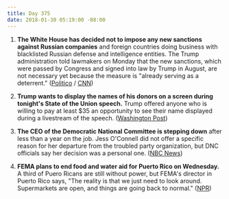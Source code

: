 ```yaml
---
title: Day 375
date: 2018-01-30 05:19:00 -08:00
---
```


1. **The White House has decided not to impose any new sanctions against Russian companies** and foreign countries doing business with blacklisted Russian defense and intelligence entities. The Trump administration told lawmakers on Monday that the new sanctions, which were passed by Congress and signed into law by Trump in August, are not necessary yet because the measure is "already serving as a deterrent." ([Politico](https://www.politico.com/story/2018/01/29/russia-sanctions-white-house-congress-376813) / [CNN](http://www.cnn.com/2018/01/29/politics/trump-russia-sanctions/index.html))

2. **Trump wants to display the names of his donors on a screen during tonight's State of the Union speech.** Trump offered anyone who is willing to pay at least $35 an opportunity to see their name displayed during a livestream of the speech. ([Washington Post](https://www.washingtonpost.com/news/post-politics/wp/2018/01/29/names-of-campaign-donors-to-be-flashed-during-live-stream-of-trumps-state-of-the-union-speech/?utm_term=.2e261880faf1))

3. **The CEO of the Democratic National Committee is stepping down** after less than a year on the job. Jess O'Connell did not offer a specific reason for her departure from the troubled party organization, but DNC officials say her decision was a personal one. ([NBC News](https://www.nbcnews.com/politics/elections/top-dnc-official-out-after-less-year-job-n842371))

4. **FEMA plans to end food and water aid for Puerto Rico on Wednesday.** A third of Puero Ricans are still without power, but FEMA's director in Puerto Rico says, "The reality is that we just need to look around. Supermarkets are open, and things are going back to normal." ([NPR](https://www.npr.org/sections/thetwo-way/2018/01/29/581511023/fema-to-end-food-and-water-aid-for-puerto-rico))